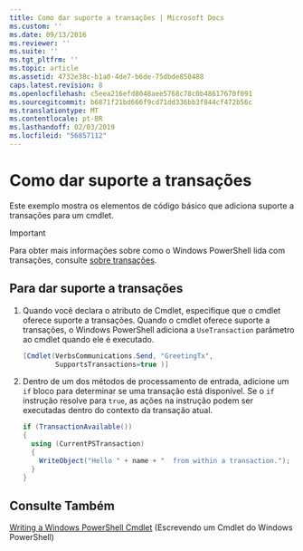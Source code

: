 ```yaml
---
title: Como dar suporte a transações | Microsoft Docs
ms.custom: ''
ms.date: 09/13/2016
ms.reviewer: ''
ms.suite: ''
ms.tgt_pltfrm: ''
ms.topic: article
ms.assetid: 4732e38c-b1a0-4de7-b6de-75dbde850488
caps.latest.revision: 8
ms.openlocfilehash: c5eea216efd8048aee5768c78c0b48617670f091
ms.sourcegitcommit: b6871f21bd666f9cd71dd336bb3f844cf472b56c
ms.translationtype: MT
ms.contentlocale: pt-BR
ms.lasthandoff: 02/03/2019
ms.locfileid: "56857112"
---
```

# <a name="how-to-support-transactions"></a>Como dar suporte a transações

Este exemplo mostra os elementos de código básico que adiciona suporte a transações para um cmdlet.

> [!IMPORTANT]
> Para obter mais informações sobre como o Windows PowerShell lida com transações, consulte [sobre transações][about_Transactions].

## <a name="to-support-transactions"></a>Para dar suporte a transações

1. Quando você declara o atributo de Cmdlet, especifique que o cmdlet oferece suporte a transações.
   Quando o cmdlet oferece suporte a transações, o Windows PowerShell adiciona a `UseTransaction` parâmetro ao cmdlet quando ele é executado.

    ```csharp
    [Cmdlet(VerbsCommunications.Send, "GreetingTx",
            SupportsTransactions=true )]
    ```

2. Dentro de um dos métodos de processamento de entrada, adicione um `if` bloco para determinar se uma transação está disponível.
   Se o `if` instrução resolve para `true`, as ações na instrução podem ser executadas dentro do contexto da transação atual.

    ```csharp
    if (TransactionAvailable())
    {
      using (CurrentPSTransaction)
      {
        WriteObject("Hello " + name + "  from within a transaction.");
      }
    }
    ```

## <a name="see-also"></a>Consulte Também

[Writing a Windows PowerShell Cmdlet](./writing-a-windows-powershell-cmdlet.md) (Escrevendo um Cmdlet do Windows PowerShell)

<!-- External URLs -->

[about_Transactions]: /powershell/module/Microsoft.PowerShell.Core/About/about_Transactions
